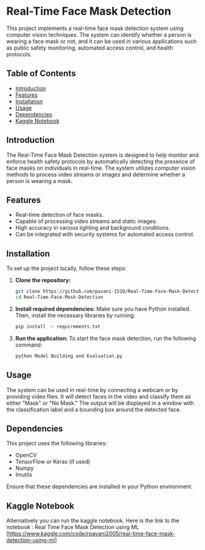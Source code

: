 # Real-Time Face Mask Detection

This project implements a real-time face mask detection system using computer vision techniques. The system can identify whether a person is wearing a face mask or not, and it can be used in various applications such as public safety monitoring, automated access control, and health protocols.

## Table of Contents
- [Introduction](#introduction)
- [Features](#features)
- [Installation](#installation)
- [Usage](#usage)
- [Dependencies](#dependencies)
- [Kaggle Notebook](#kagglenotebook)

## Introduction

The Real-Time Face Mask Detection system is designed to help monitor and enforce health safety protocols by automatically detecting the presence of face masks on individuals in real-time. The system utilizes computer vision methods to process video streams or images and determine whether a person is wearing a mask.

## Features

- Real-time detection of face masks.
- Capable of processing video streams and static images.
- High accuracy in various lighting and background conditions.
- Can be integrated with security systems for automated access control.

## Installation

To set up the project locally, follow these steps:

1. **Clone the repository:**
    ```bash
    git clone https://github.com/pavani-1510/Real-Time-Face-Mask-Detection.git
    cd Real-Time-Face-Mask-Detection
    ```

2. **Install required dependencies:**
    Make sure you have Python installed. Then, install the necessary libraries by running:
    ```bash
    pip install -r requirements.txt
    ```

3. **Run the application:**
    To start the face mask detection, run the following command:
    ```bash
    python Model Building and Evaluation.py
    ```

## Usage

The system can be used in real-time by connecting a webcam or by providing video files. It will detect faces in the video and classify them as either "Mask" or "No Mask." The output will be displayed in a window with the classification label and a bounding box around the detected face.

## Dependencies

This project uses the following libraries:

- OpenCV
- TensorFlow or Keras (if used)
- Numpy
- Imutils

Ensure that these dependencies are installed in your Python environment.

## Kaggle Notebook

Alternatively you can run the kaggle notebook. Here is the link to the notebook : Real Time Face Mask Detection using ML [https://www.kaggle.com/code/rpavani2005/real-time-face-mask-detection-using-ml]
